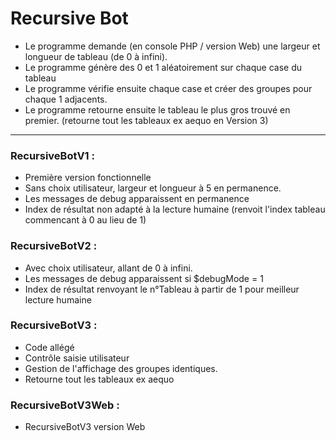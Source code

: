 # Recursive Bot

- Le programme demande (en console PHP / version Web) une largeur et longueur de tableau (de 0 à infini).
- Le programme génère des 0 et 1 aléatoirement sur chaque case du tableau
- Le programme vérifie ensuite chaque case et créer des groupes pour chaque 1 adjacents.
- Le programme retourne ensuite le tableau le plus gros trouvé en premier. (retourne tout les tableaux ex aequo en Version 3)


<hr>

### RecursiveBotV1 : 

+ Première version fonctionnelle 
+ Sans choix utilisateur, largeur et longueur à 5 en permanence.
+ Les messages de debug apparaissent en permanence
+ Index de résultat non adapté à la lecture humaine (renvoit l'index tableau commencant à 0 au lieu de 1)

### RecursiveBotV2 :

+ Avec choix utilisateur, allant de 0 à infini.
+ Les messages de debug apparaissent si $debugMode = 1
+ Index de résultat renvoyant le n°Tableau à partir de 1 pour meilleur lecture humaine

### RecursiveBotV3 :

+ Code allégé
+ Contrôle saisie utilisateur
+ Gestion de l'affichage des groupes identiques.
+ Retourne tout les tableaux ex aequo

### RecursiveBotV3Web :

+ RecursiveBotV3 version Web


